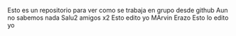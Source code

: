 Esto es un repositorio para ver como se trabaja en grupo desde github
Aun no sabemos nada Salu2 amigos x2
Esto edito yo MArvin Erazo
Esto lo edito yo
